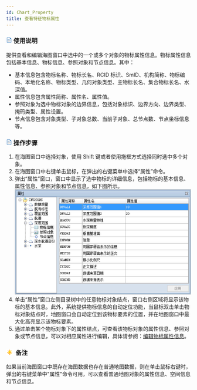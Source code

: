 ```yaml
---
id: Chart_Property
title: 查看特征物标属性
---
```

### ![](../../../img/read.gif) 使用说明

提供查看和编辑海图窗口中选中的一个或多个对象的物标属性信息。物标属性信息包括基本信息、物标信息、参照对象和节点信息。其中：

* 基本信息包含物标名称、物标长名、RCID 标识、SmID、机构简称、物标编码、本地化名称、物标类型、几何对象类型、主物标长名、集合物标长名、水深值。
* 属性信息包含属性简称、属性名、属性值。
* 参照对象为选中物标对象的边界信息，包括对象标识、边界方向、边界类型、掩码类型、属性设置。
* 节点信息包含对象类型、子对象总数、当前子对象、总节点数、节点坐标信息等。

### ![](../../../img/read.gif) 操作步骤

1. 在海图窗口中选择对象，使用 Shift 键或者使用拖框方式选择同时选中多个对象。
2. 在海图窗口中右键单击鼠标，在弹出的右键菜单中选择“属性”命令。
3. 弹出“属性”窗口，窗口中显示了选中物标的详细信息，包括物标的基本信息、属性信息、参照对象和节点信息，如下图所示。    
![](img/ObjectInfo.jpg)
4. 单击“属性”窗口左侧目录树中的任意物标对象结点，窗口右侧区域将显示该物标的基本信息。此外，系统提供物标信息的自动定位功能，当鼠标双击单击物标对象结点时，地图窗口会自动定位到该物标要素的位置，并在地图窗口中最大化高亮显示该物标要素。
5. 通过单击某个物标对象下的属性结点，可查看该物标对象的属性信息、参照对象或节点信息，可以对相应属性进行编辑，具体请参阅：[编辑物标属性信息](../ChartEditor/EditChartObjectsAttribute.html)。

### ![](../../../img/note.png) 备注

如果当前海图窗口中既存在海图数据也存在普通地图数据，则在单击鼠标右键时，弹出的右键菜单中"属性"命令可用，可以查看普通地图对象的属性信息、空间信息和节点信息。